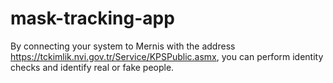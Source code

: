 # mask-tracking-app

By connecting your system to Mernis with the address https://tckimlik.nvi.gov.tr/Service/KPSPublic.asmx, you can perform identity checks and identify real or fake people.

